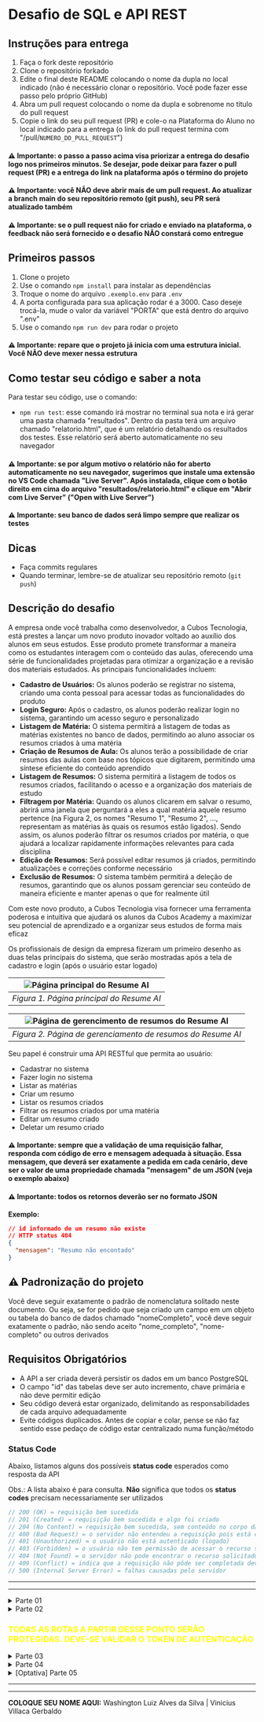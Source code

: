 # Desafio de SQL e API REST

## Instruções para entrega

1. Faça o fork deste repositório
2. Clone o repositório forkado
3. Edite o final deste README colocando o nome da dupla no local indicado (não é necessário clonar o repositório. Você pode fazer esse passo pelo próprio GitHub)
4. Abra um pull request colocando o nome da dupla e sobrenome no título do pull request
5. Copie o link do seu pull request (PR) e cole-o na Plataforma do Aluno no local indicado para a entrega (o link do pull request termina com "/pull/`NUMERO_DO_PULL_REQUEST`")

#### ⚠️ Importante: o passo a passo acima visa priorizar a entrega do desafio logo nos primeiros minutos. Se desejar, pode deixar para fazer o pull request (PR) e a entrega do link na plataforma após o término do projeto

#### ⚠️ Importante: você NÃO deve abrir mais de um pull request. Ao atualizar a branch main do seu repositório remoto (git push), seu PR será atualizado também

#### ⚠️ Importante: se o pull request não for criado e enviado na plataforma, o feedback não será fornecido e o desafio NÃO constará como entregue

## Primeiros passos

1. Clone o projeto
2. Use o comando `npm install` para instalar as dependências
3. Troque o nome do arquivo `.exemplo.env` para `.env`
4. A porta configurada para sua aplicação rodar é a 3000. Caso deseje trocá-la, mude o valor da variável "PORTA" que está dentro do arquivo ".env"
5. Use o comando `npm run dev` para rodar o projeto

#### ⚠️ Importante: repare que o projeto já inicia com uma estrutura inicial. Você NÃO deve mexer nessa estrutura

## Como testar seu código e saber a nota

Para testar seu código, use o comando:

- `npm run test`: esse comando irá mostrar no terminal sua nota e irá gerar uma pasta chamada "resultados". Dentro da pasta terá um arquivo chamado "relatorio.html", que é um relatório detalhando os resultados dos testes. Esse relatório será aberto automaticamente no seu navegador

#### ⚠️ Importante: se por algum motivo o relatório não for aberto automaticamente no seu navegador, sugerimos que instale uma extensão no VS Code chamada "Live Server". Após instalada, clique com o botão direito em cima do arquivo "resultados/relatorio.html" e clique em "Abrir com Live Server" ("Open with Live Server")

#### ⚠️ Importante: seu banco de dados será limpo sempre que realizar os testes

## Dicas

- Faça commits regulares
- Quando terminar, lembre-se de atualizar seu repositório remoto (`git push`)

## Descrição do desafio

A empresa onde você trabalha como desenvolvedor, a Cubos Tecnologia, está prestes a lançar um novo produto inovador voltado ao auxílio dos alunos em seus estudos. Esse produto promete transformar a maneira como os estudantes interagem com o conteúdo das aulas, oferecendo uma série de funcionalidades projetadas para otimizar a organização e a revisão dos materiais estudados. As principais funcionalidades incluem:

- **Cadastro de Usuários:** Os alunos poderão se registrar no sistema, criando uma conta pessoal para acessar todas as funcionalidades do produto
- **Login Seguro:** Após o cadastro, os alunos poderão realizar login no sistema, garantindo um acesso seguro e personalizado
- **Listagem de Matéria:** O sistema permitirá a listagem de todas as matérias existentes no banco de dados, permitindo ao aluno associar os resumos criados à uma matéria
- **Criação de Resumos de Aula:** Os alunos terão a possibilidade de criar resumos das aulas com base nos tópicos que digitarem, permitindo uma síntese eficiente do conteúdo aprendido
- **Listagem de Resumos:** O sistema permitirá a listagem de todos os resumos criados, facilitando o acesso e a organização dos materiais de estudo
- **Filtragem por Matéria:** Quando os alunos clicarem em salvar o resumo, abrirá uma janela que perguntará a eles a qual matéria aquele resumo pertence (na Figura 2, os nomes "Resumo 1", "Resumo 2", ..., representam as matérias às quais os resumos estão ligados). Sendo assim, os alunos poderão filtrar os resumos criados por matéria, o que ajudará a localizar rapidamente informações relevantes para cada disciplina
- **Edição de Resumos:** Será possível editar resumos já criados, permitindo atualizações e correções conforme necessário
- **Exclusão de Resumos:** O sistema também permitirá a deleção de resumos, garantindo que os alunos possam gerenciar seu conteúdo de maneira eficiente e manter apenas o que for realmente útil

Com este novo produto, a Cubos Tecnologia visa fornecer uma ferramenta poderosa e intuitiva que ajudará os alunos da Cubos Academy a maximizar seu potencial de aprendizado e a organizar seus estudos de forma mais eficaz

Os profissionais de design da empresa fizeram um primeiro desenho as duas telas principais do sistema, que serão mostradas após a tela de cadastro e login (após o usuário estar logado)

| ![Página principal do Resume AI](assets/resumeAiHome.png) |
| :-------------------------------------------------------: |
|         _Figura 1. Página principal do Resume AI_         |

| ![Página de gerencimento de resumos do Resume AI](assets/resumeAiGerenciamentoResumos.png) |
| :----------------------------------------------------------------------------------------: |
|                _Figura 2. Página de gerenciamento de resumos do Resume AI_                 |

Seu papel é construir uma API RESTful que permita ao usuário:

- Cadastrar no sistema
- Fazer login no sistema
- Listar as matérias
- Criar um resumo
- Listar os resumos criados
- Filtrar os resumos criados por uma matéria
- Editar um resumo criado
- Deletar um resumo criado

#### ⚠️ Importante: sempre que a validação de uma requisição falhar, responda com código de erro e mensagem adequada à situação. Essa mensagem, que deverá ser exatamente a pedida em cada cenário, deve ser o valor de uma propriedade chamada "mensagem" de um JSON (veja o exemplo abaixo)

#### ⚠️ Importante: todos os retornos deverão ser no formato JSON

**Exemplo:**

```json
// id informado de um resumo não existe
// HTTP status 404
{
  "mensagem": "Resumo não encontado"
}
```

## ⚠️ Padronização do projeto

Você deve seguir exatamente o padrão de nomenclatura solitado neste documento. Ou seja, se for pedido que seja criado um campo em um objeto ou tabela do banco de dados chamado "nomeCompleto", você deve seguir exatamente o padrão, não sendo aceito "nome_completo", "nome-completo" ou outros derivados

## Requisitos Obrigatórios

- A API a ser criada deverá persistir os dados em um banco PostgreSQL
- O campo "id" das tabelas deve ser auto incremento, chave primária e não deve permitir edição
- Seu código deverá estar organizado, delimitando as responsabilidades de cada arquivo adequadamente
- Evite códigos duplicados. Antes de copiar e colar, pense se não faz sentido esse pedaço de código estar centralizado numa função/método

### Status Code

Abaixo, listamos alguns dos possíveis **status code** esperados como resposta da API

Obs.: A lista abaixo é para consulta. **Não** significa que todos os **status codes** precisam necessariamente ser utilizados

```ts
// 200 (OK) = requisição bem sucedida
// 201 (Created) = requisição bem sucedida e algo foi criado
// 204 (No Content) = requisição bem sucedida, sem conteúdo no corpo da resposta
// 400 (Bad Request) = o servidor não entendeu a requisição pois está com uma sintaxe/formato inválido
// 401 (Unauthorized) = o usuário não está autenticado (logado)
// 403 (Forbidden) = o usuário não tem permissão de acessar o recurso solicitado
// 404 (Not Found) = o servidor não pode encontrar o recurso solicitado
// 409 (Conflict) = indica que a requisição não pôde ser completada devido a um conflito com o estado atual do recurso
// 500 (Internal Server Error) = falhas causadas pelo servidor
```

---

---

<details>
<summary>Parte 01</summary>

### Criação do Banco de Dados

Crie um banco de dados chamado `resume_ai` contendo as seguintes tabelas e colunas:

- usuarios

  - id (chave primária e autoincremento)
  - nome (tipo texto e obrigatório)
  - email (tipo texto, obrigatório e único)
  - senha (tipo texto e obrigatório)

- resumos

  - id (chave primária e autoincremento)
  - usuario_id (chave estrangeira para o id do usuário)
  - materia_id (chave estrangeira para o id da matéria)
  - topicos (tipo texto e obrigatório)
  - descricao (tipo texto e obrigatório)
  - criado (tipo data, não nula e gerada pelo banco como a data atual)

- materias

  - id (chave primária e autoincremento)
  - nome (tipo texto e obrigatório)

#### ⚠️ Importante: atente-se aos nomes pedidos para as tabelas, as colunas e ao banco de dados

#### ⚠️ Importante: você deve disponibilizar os comandos SQL usadados para a criação do banco de dados e das tabelas no arquivo chamado "comandos.sql", que está na raiz do seu projeto

### Criação dos comando SQL necessários

Nessa etapa vamos criar os comandos SQL que usaremos posteriormente em nossa API. Crie o SQL necessário para:

- Insira os valores que serão válidos na tabela "materias". Os valores serão:
  - Back-end
  - Front-end
  - Carreira
  - Mobile
  - Design
  - Dados
  - SQL
- Crie o comando para listar as matérias
- Crie o comando para verificar se existe um usuário com um dado e-mail
- Crie o comando para criar um usuário
- Crie o comando para criar um resumo
- Crie o comando para listar os resumos que correspondem a um determinado usuário
- Crie o comando para listar os resumos filtrados por uma matéria e que correspondem a um determinado usuário
- Crie o comando para verificar se um resumo com um determinado id pertence a um determinado usuário (lembre-se que um usuário é identificado pelo seu id)
- Crie o comando para editar todos os campos de um resumo especificado pelo seu id
- Crie o comando para deletar um resumo especificado pelo seu id
- Crie o comando para visualizar a quantidade de resumos gerados em um determinado mês e ano

</details>

<details>
<summary>Parte 02</summary>

### Criar uma conta

#### `POST` `/usuarios`

Esse endpoint deverá cadastrar um novo usuário no sistema

- ### Requisição

Sem parâmetros de rota ou de consulta

O corpo (body) deverá possuir um objeto com as seguintes propriedades (respeitando estes nomes):

- nome: campo **obrigatório** do tipo string
- email: campo **obrigatório** do tipo string
- senha: campo **obrigatório** do tipo string

- ### Resposta

- Em caso de **sucesso**: informações do usuário cadastrado, incluindo seu id e excluindo sua senha criptografada
- Em caso de **erro**:

  - algum campo obrigatório não enviado: status code apropriado e a mensagem "Todos os campos são obrigatórios"
  - caso exista algum usuário cadastrado com o e-mail passado: status code apropriado e a mensagem "E-mail já cadastrado"

- ### REQUISITOS OBRIGATÓRIOS

```
- Validar se todos os campos obrigatórios foram enviados
- Validar se o e-mail informado já existe
- Criptografar a senha usando bcrypt antes de persistir no banco de dados
- Cadastrar o usuário no banco de dados
- Retornar as informações do usuário
```

- ### Exemplo de requisição

```json
// POST /usuario
{
  "nome": "José",
  "email": "jose@email.com",
  "senha": "123456"
}
```

- ### Exemplos de respostas

```json
// HTTP Status 200 / 201 / 204
{
  "id": 1,
  "nome": "José",
  "email": "jose@email.com"
}
```

```json
// HTTP Status 400 / 401 / 403 / 404 / 409
{
  "mensagem": "Todos os campos são obrigatórios"
}
```

```json
// HTTP Status 400 / 401 / 403 / 404 / 409
{
  "mensagem": "E-mail já cadastrado"
}
```

### Fazer login

#### `POST` `/login`

Esse endpoint será responsável pelo login do usuário

Usaremos o jsonwebtoken para gerar o token de autenticação. Crie uma variável de ambiente dentro do arquivo `.env` (nessa parte, você já deve ter renomeado o arquivo `.exemplo.env` para `.env`, conforme pedido) para armazenar a frase secreta usada pelo jwt

- ### Requisição

Sem parâmetros de rota ou de consulta

O corpo (body) deverá possuir um objeto com as seguintes propriedades (respeitando estes nomes):

- email: campo **obrigatório** do tipo string
- senha: campo **obrigatório** do tipo string

- ### Resposta

- Em caso de **sucesso**: retornar o token de autenticação
- Em caso de **erro**:

  - algum campo obrigatório não enviado: status code apropriado e a mensagem "Todos os campos são obrigatórios"
  - caso e e-mail passado não exista no banco de dados: status code apropriado e a mensagem "E-mail ou senha inválidos"
  - caso a senha passada não corresponda à senha cadastrada no banco de dados: status code apropriado e a mensagem "E-mail ou senha inválidos"

- ### REQUISITOS OBRIGATÓRIOS

```
- Validar campos obrigatórios
- Verificar se o e-mail passado existe no banco
- Validar se a senha passada corresponde à senha cadastrada
- Retornar o token de autenticação
```

- ### Exemplo de requisição

```json
// POST /login
{
  "nome": "José",
  "email": "jose@email.com"
}
```

- ### Exemplos de respostas

```json
// HTTP Status 200 / 201 / 204
{
  "token": "eyJhbGciOiJIUzI1NiIsInR5cCI6IkpXVCJ9.eyJzdWIiOiIxMjM0NTY3ODkwIiwiaWQiOjEsImlhdCI6MTUxNjIzOTAyMn0.sp3k-Xf-Um4tKxTMNnJ777_q43IyaN17TyS0-pzAaIY"
}
```

```json
// HTTP Status 400 / 401 / 403 / 404 / 409
{
  "mensagem": "Todos os campos são obrigatórios"
}
```

```json
// HTTP Status 400 / 401 / 403 / 404 / 409
{
  "mensagem": "E-mail ou senha inválidos"
}
```

</details>

<h3 style="color: yellow;">TODAS AS ROTAS A PARTIR DESSE PONTO SERÃO PROTEGIDAS. DEVE-SE VALIDAR O TOKEN DE AUTENTICAÇÃO</h3>

<details>
<summary>Parte 03</summary>

### Validação do token

Você deve criar a validação do token, que deve ser enviado no cabeçalho da requisição

- Retorne um status apropriado com a mensagem "Falha na autenticação" caso o token não seja passado ou caso ele não seja válido. Lembre-se de verificar se os dado(s) presente(s) no token existem no banco de dados

- ### Exemplo de resposta

```json
// HTTP Status 400 / 401 / 403 / 404 / 409
{
  "mensagem": "Falha na autenticação"
}
```

#### ⚠️ Dica: crie a validação do token em um intermediário

### Listar matérias

#### `GET` `/materias`

Essa rota será responsável pela listagem das matérias cadastradas

- ### Requisição

Sem parâmetros de rota, consulta e sem corpo

- ### Resposta

- Em caso de **sucesso**: retornar as matérias cadastradas no banco de dados

- ### REQUISITOS OBRIGATÓRIOS

```
- Retornar todas as matérias
```

- ### Exemplo de requisição

```json
// GET /materias
```

- ### Exemplo de resposta

```json
// HTTP Status 200 / 201 / 204

[
  {
    "id": 1,
    "nome": "Back-end"
  },
  {
    "id": 2,
    "nome": "Front-end"
  },
  {
    "id": 3,
    "nome": "Carreira"
  }
]
```

**OBS: o exemplo de resposta acima não mostra a listagem completa das matérias, sendo meramente ilustrativo**

</details>

<details>
<summary>Parte 04</summary>

### Criar um resumo

#### `POST` `/resumos`

Essa rota será responsável pela criação de um novo resumo

O cliente deverá enviar:

- id da matéria: um número contendo a qual matérias aquele resumo pertence
- título do resumo: uma string contendo o título que será dado ao resumo. Caso não seja passado, você deve cadastrar o nome do resumo como "Sem nome"
- os tópicos que serão usados para fazer o texto do resumo: um array de strings (**NÃO VAZIO**). Eles serão salvos no banco de dados como uma string separada por ", " (vírula seguida de um espaço em branco). Apesar de serem persistidos como uma string, eles serão sempre devolvidos ao cliente como um array

#### ⚠️ Importante: em um primeiro momento, a descrição do resumo será uma string qualquer que desejar. Futuramente, a descrição será gerada por um serviço de Inteligência Artificial. Sendo assim, sugere-se, fortemente, que seja criada uma função/método à parte para gerar a descrição. Isso facilitará, no futuro, que mude a forma de geração

- ### Requisição

Sem parâmetros de rota e consulta

O corpo (body) deverá possuir um objeto com a seguinte propriedade (respeitando estes nomes):

- materiaId: campo **obrigatório** do tipo number
- titulo: campo **optativo** do tipo string
- topicos: campo **obrigatório** do tipo array (não vazio) de strings

- ### Resposta

- Em caso de **sucesso**: cadastrar o novo resumo e retornar os seus dados, incluindo o id
- Em caso de **erro**:

  - campo obrigatório não enviado ou array de tópicos vazio: status code apropriado e a mensagem "Todos os campos são obrigatórios"
  - id da matéria não existe: status code apropriado e a mensagem "Matéria não encontrada"

- ### REQUISITOS OBRIGATÓRIOS

```
- Validar se os campos obrigatórios foram enviados
- Validar se a matéria passada existe
- Cadastrar no banco de dados o resumo com o título "Sem título" caso o campo "titulo" não seja passado
- Cadastrar no banco de dados o resumo
- Retornar os dados do resumo
```

- ### Exemplo de requisição

```json
// POST /resumos
{
  "materiaId": 3,
  "titulo": "Resumo sobre API",
  "topicos": ["rotas", "intermediarios", "controladores"]
}
```

- ### Exemplos de respostas

```json
// HTTP Status 200 / 201 / 204
{
  "id": 1,
  "usuarioId": 22,
  "materiaId": 3,
  "titulo": "Resumo sobre API",
  "topicos": "rotas, intermediarios, controladores",
  "descricao": "Em uma API REST, rotas são os pontos de entrada que mapeiam URLs específicas para ações específicas, permitindo que clientes interajam com o servidor. Intermediários, ou middlewares, são funções que interceptam as requisições e respostas, podendo realizar tarefas como autenticação, registro de logs e manipulação de dados antes que estes cheguem aos controladores. Os controladores, por sua vez, são responsáveis por implementar a lógica de negócios da aplicação, processando as requisições, interagindo com o banco de dados ou outros serviços, e retornando as respostas apropriadas aos clientes. Dessa forma, rotas definem o caminho, intermediários manipulam o fluxo de dados e controladores executam a lógica principal, colaborando para criar uma arquitetura modular e organizada em uma API REST.",
  "criado": "2024-06-24T03:00:00.000Z"
}
```

```json
// HTTP Status 400 / 401 / 403 / 404 / 409
{
  "mensagem": "Todos os campos são obrigatórios"
}
```

```json
// HTTP Status 400 / 401 / 403 / 404 / 409
{
  "mensagem": "Matéria não encontrada"
}
```

### Listar resumos

#### `GET` `/resumos`

Essa rota será responsável pela listagem dos resumos do usuário logado

- ### Requisição

Sem parâmetros de rota e sem corpo

O parâmetro de consulta chamado "materia" armazena o nome da matéria que o usuário deseja filtrar seus resumos

- ### Resposta

- Em caso de **sucesso**: retornar os resumos do usuário logado. Caso o usuário logado consiga ver algum resumo que não esteja relacionada a ele, teremos um erro muito grave de segurança e privacidade

- ### REQUISITOS OBRIGATÓRIOS

```
- O usuário logado só pode ver os resumos ligados a ele
- Caso o parâmetro de consulta "materia" seja passado, deve-se retornar os resumos filtrados pela matéria pedida
- Caso o parâmetro de consulta "materia" não seja passado, deve-se retornar todos os resumos
```

- ### Exemplo de requisição

```json
// GET /resumos?materia=Back-end
```

- ### Exemplo de resposta

```json
// HTTP Status 200 / 201 / 204

[
  {
    "id": 1,
    "usuarioId": 22,
    "materia": "Back-end",
    "titulo": "Resumo sobre API",
    "topicos": ["rotas", "intermediarios", "controladores"],
    "descricao": "Em uma API REST, rotas são os pontos de entrada que mapeiam URLs específicas para ações específicas, permitindo que clientes interajam com o servidor. Intermediários, ou middlewares, são funções que interceptam as requisições e respostas, podendo realizar tarefas como autenticação, registro de logs e manipulação de dados antes que estes cheguem aos controladores. Os controladores, por sua vez, são responsáveis por implementar a lógica de negócios da aplicação, processando as requisições, interagindo com o banco de dados ou outros serviços, e retornando as respostas apropriadas aos clientes. Dessa forma, rotas definem o caminho, intermediários manipulam o fluxo de dados e controladores executam a lógica principal, colaborando para criar uma arquitetura modular e organizada em uma API REST.",
    "criado": "2024-05-01T10:45:00.000Z"
  },
  {
    "id": 6,
    "usuarioId": 22,
    "materia": "Back-end",
    "titulo": "Resumo sobre NodeJS",
    "topicos": ["typescript", "node"],
    "descricao": "TypeScript é uma linguagem de programação que adiciona tipagem estática ao JavaScript, permitindo o desenvolvimento de aplicações Node.js mais robustas e escaláveis.",
    "criado": "2024-06-24T03:00:00.000Z"
  }
]
```

### Editar um resumo

#### `PUT` `/resumos/:id`

Essa rota será responsável pela edição de um resumo

O usuário só poderá editar o título do resumo e a matéria

- ### Requisição

Sem parâmetros de consulta

O id do resumo a ser editado deve ser passado como parâmetro de rota

O corpo (body) deverá possuir um objeto com a seguinte propriedade (respeitando estes nomes):

- materiaId: campo **obrigatório** do tipo number
- titulo: campo **obrigatório** do tipo string (veja que na edição, ao contrário do cadastro, o campo será obrigatório)

- ### Resposta

- Em caso de **sucesso**: editar o resumo e retornar os seus dados editados
- Em caso de **erro**:

  - campo obrigatório não enviado: status code apropriado e a mensagem "Todos os campos são obrigatórios"
  - id do resumo não existe ou o resumo não pertence ao usuário logado: status code apropriado e a mensagem "Resumo não encontrado"
  - id da matéria não existe: status code apropriado e a mensagem "Matéria não encontrada"

- ### REQUISITOS OBRIGATÓRIOS

```
- Validar se os campos obrigatórios foram enviados
- Validar se a matéria passada existe
- Validar se o resumo passado existe e pertence ao usuário logado
- Editar no banco de dados o resumo
- Retornar os dados do resumo editado
```

- ### Exemplo de requisição

```json
// PUT /resumos/10
{
  "materiaId": 3,
  "titulo": "Novo título"
}
```

- ### Exemplos de respostas

```json
// HTTP Status 200 / 201 / 204
{
  "id": 10,
  "usuarioId": 22,
  "materiaId": 3,
  "titulo": "Novo título",
  "topicos": ["rotas", "intermediarios", "controladores"],
  "descricao": "Em uma API REST, rotas são os pontos de entrada que mapeiam URLs específicas para ações específicas, permitindo que clientes interajam com o servidor. Intermediários, ou middlewares, são funções que interceptam as requisições e respostas, podendo realizar tarefas como autenticação, registro de logs e manipulação de dados antes que estes cheguem aos controladores. Os controladores, por sua vez, são responsáveis por implementar a lógica de negócios da aplicação, processando as requisições, interagindo com o banco de dados ou outros serviços, e retornando as respostas apropriadas aos clientes. Dessa forma, rotas definem o caminho, intermediários manipulam o fluxo de dados e controladores executam a lógica principal, colaborando para criar uma arquitetura modular e organizada em uma API REST.",
  "criado": "2024-06-24T03:00:00.000Z"
}
```

```json
// HTTP Status 400 / 401 / 403 / 404 / 409
{
  "mensagem": "Todos os campos são obrigatórios"
}
```

```json
// HTTP Status 400 / 401 / 403 / 404 / 409
{
  "mensagem": "Matéria não encontrada"
}
```

```json
// HTTP Status 400 / 401 / 403 / 404 / 409
{
  "mensagem": "Resumo não encontrado"
}
```

### Deletar um resumo

#### `DELETE` `/resumo/:id`

Essa rota será responsável por deletar um resumo do usuário logado

- ### Requisição

Sem parâmetros de consulta ou corpo

O parâmetro de rota é responsável por identificar o resumo a ser deletado

- ### Resposta

- Em caso de **sucesso**: sem corpo
- Em caso de **erro**:

  - caso não exista o resumo do usuário logado com o id passado: status code apropriado e a mensagem "Resumo não encontrado"

- ### REQUISITOS OBRIGATÓRIOS

```
- Validar se o id do resumo passado existe no banco de dados e se pertence ao usuário logado
```

- ### Exemplo de requisição

```json
// DELETE /resumo/1
```

- ### Exemplos de respostas

```json
// HTTP Status 200 / 201 / 204
```

```json
// HTTP Status 400 / 401 / 403 / 404 / 409
{
  "mensagem": "Resumo não encontrado"
}
```

</details>

<details>
<summary>[Optativa] Parte 05</summary>

Os itens pedidos abaixo são optativos

#### ⚠️ Importante: caso opte por fazer os itens abaixo, faça um commit do seu código antes. Assim, caso tenha algum problema, você pode retornar à versão desejada. Além disso, faça aos poucos e teste regularmente o projeto, não tente fazer tudo de uma única fez

### Tente utilizar algum serviço de inteligência artificial para gerar o resumo

Tente se conectar a algum serviço de inteligência artificial, por exemplo, a API do Chat GPT para gerar os resumos. Você terá que ler a documentação do serviço que escolher e deverá, necessariamente, utilizar o `axios` para fazer a requisição, ou seja, não use a biblioteca do serviço escolhido (caso tenha). Isso fará com que seu código tenha maior flexibilidade para uma possível troca de serviço no futuro

#### ⚠️ Dica: a maioria dos serviços vai solicitar que você passe uma frase, geralmente uma pergunta ou comando, para que ele gere a resposta. Sendo assim, sugere-se que você monte uma frase do tipo `Crie um resumo de um parágrafo baseado nas seguintes palavras chave: ${topicos.join(', ')}`. A parte "de um parágrafo" é para agilizar a resposta do serviço

#### ⚠️ Dica: Caso queira utilizar a API do Chat GPT, a documentação de como fazer uma requisição pode ser encontrada em <https://platform.openai.com/docs/api-reference/making-requests>

</details>

---

---

**COLOQUE SEU NOME AQUI:** 	Washington Luiz Alves da Silva | Vinicius Villaca Gerbaldo 
